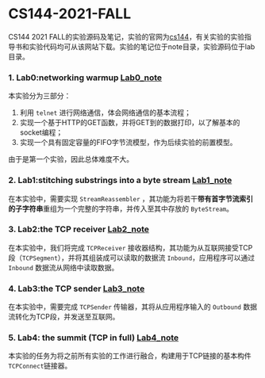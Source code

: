 # CS144-2021-FALL
CS144 2021 FALL的实验源码及笔记，实验的官网为[cs144](https://cs144.github.io/)，有关实验的实验指导书和实验代码均可从该网站下载。实验的笔记位于note目录，实验源码位于lab目录。

### 1. Lab0:networking warmup  [Lab0_note](https://github.com/jlu-xiurui/CS144-2021-FALL/blob/main/note/Lab%200.md) 

  本实验分为三部分：

  1. 利用 `telnet` 进行网络通信，体会网络通信的基本流程；
  2. 实现一个基于HTTP的GET函数，并将GET到的数据打印，以了解基本的socket编程；
  3. 实现一个具有固定容量的FIFO字节流模型，作为后续实验的前置模型。

  由于是第一个实验，因此总体难度不大。

### 2. Lab1:stitching substrings into a byte stream  [Lab1_note](https://github.com/jlu-xiurui/CS144-2021-FALL/blob/main/note/Lab%201.md) 

  在本实验中，需要实现 `StreamReassembler` ，其功能为将若干**带有首字节流索引的子字符串**重组为一个完整的字符串，并传入至其中存放的  `ByteStream`。

### 3. Lab2:the TCP receiver  [Lab2_note](https://github.com/jlu-xiurui/CS144-2021-FALL/blob/main/note/Lab%202.md) 

  在本实验中，我们将完成 `TCPReceiver` 接收器结构，其功能为从互联网接受TCP段（`TCPSegment`），并将其组装成可以读取的数据流 `Inbound`，应用程序可以通过 `Inbound` 数据流从网络中读取数据。

### 4. Lab3:the TCP sender  [Lab3_note](https://github.com/jlu-xiurui/CS144-2021-FALL/blob/main/note/Lab%203.md) 

  在本实验中，需要完成 `TCPSender` 传输器，其将从应用程序输入的 `Outbound` 数据流转化为TCP段，并发送至互联网。

### 5. Lab4: the summit (TCP in full)  [Lab4_note](https://github.com/jlu-xiurui/CS144-2021-FALL/blob/main/note/Lab%204.md) 

  本实验的任务为将之前所有实验的工作进行融合，构建用于TCP链接的基本构件`TCPConnect`链接器。
